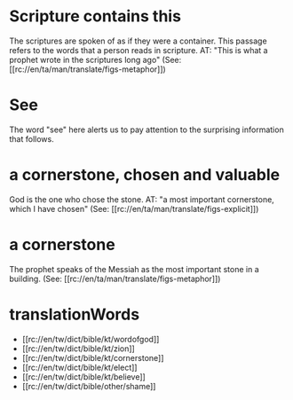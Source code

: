 # Scripture contains this

The scriptures are spoken of as if they were a container. This passage refers to the words that a person reads in scripture. AT: "This is what a prophet wrote in the scriptures long ago" (See: [[rc://en/ta/man/translate/figs-metaphor]])

# See

The word "see" here alerts us to pay attention to the surprising information that follows.

# a cornerstone, chosen and valuable

God is the one who chose the stone. AT: "a most important cornerstone, which I have chosen" (See: [[rc://en/ta/man/translate/figs-explicit]])

# a cornerstone

The prophet speaks of the Messiah as the most important stone in a building. (See: [[rc://en/ta/man/translate/figs-metaphor]])

# translationWords

* [[rc://en/tw/dict/bible/kt/wordofgod]]
* [[rc://en/tw/dict/bible/kt/zion]]
* [[rc://en/tw/dict/bible/kt/cornerstone]]
* [[rc://en/tw/dict/bible/kt/elect]]
* [[rc://en/tw/dict/bible/kt/believe]]
* [[rc://en/tw/dict/bible/other/shame]]